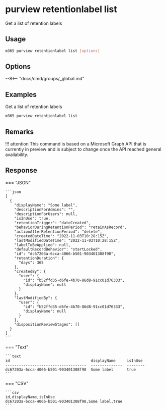# purview retentionlabel list

Get a list of retention labels

## Usage

```sh
m365 purview retentionlabel list [options]
```

## Options

--8<-- "docs/cmd/groups/_global.md"

## Examples

Get a list of retention labels

```sh
m365 purview retentionlabel list
```

## Remarks

!!! attention
    This command is based on a Microsoft Graph API that is currently in preview and is subject to change once the API reached general availability.

## Response


=== "JSON"

    ```json
    [
      {
        "displayName": "Some label",
        "descriptionForAdmins": "",
        "descriptionForUsers": null,
        "isInUse": true,
        "retentionTrigger": "dateCreated",
        "behaviorDuringRetentionPeriod": "retainAsRecord",
        "actionAfterRetentionPeriod": "delete",
        "createdDateTime": "2022-11-03T10:28:15Z",
        "lastModifiedDateTime": "2022-11-03T10:28:15Z",
        "labelToBeApplied": null,
        "defaultRecordBehavior": "startLocked",
        "id": "dc67203a-6cca-4066-b501-903401308f98",
        "retentionDuration": {
          "days": 365
        },
        "createdBy": {
          "user": {
            "id": "b52ffd35-d6fe-4b70-86d8-91cc01d76333",
            "displayName": null
          }
        },
        "lastModifiedBy": {
          "user": {
            "id": "b52ffd35-d6fe-4b70-86d8-91cc01d76333",
            "displayName": null
          }
        },
        "dispositionReviewStages": []
      }
    ]
    ```

=== "Text"

    ```text
    id                                    displayName     isInUse
    ------------------------------------  --------------  --------
    dc67203a-6cca-4066-b501-903401308f98  Some label      true
    ```

=== "CSV"

    ```csv
    id,displayName,isInUse
    dc67203a-6cca-4066-b501-903401308f98,Some label,true
    ```
